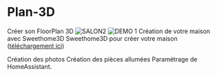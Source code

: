 # Plan-3D
Créer son FloorPlan 3D
![SALON2](https://github.com/user-attachments/assets/1ee42076-7191-4875-bdd9-020f74329f52)
![DEMO](https://github.com/user-attachments/assets/694e8725-9414-497e-859f-d945d662e27f)
1 Création de votre maison avec Sweethome3D
Sweethome3D pour créer votre maison ([téléchargement ici](https://www.sweethome3d.com/fr/))

Création des photos
Création des pièces allumées
Paramétrage de HomeAssistant.
